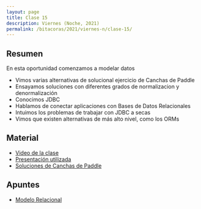```yaml
---
layout: page
title: Clase 15
description: Viernes (Noche, 2021)
permalink: /bitacoras/2021/viernes-n/clase-15/
---
```




## Resumen

En esta oportunidad comenzamos a modelar datos
- Vimos varias alternativas de solucional ejercicio de Canchas de Paddle
- Ensayamos soluciones con diferentes grados de normalizacion y denormalización
- Conocimos JDBC
- Hablamos de conectar aplicaciones con Bases de Datos Relacionales
- Intuimos los problemas de trabajar con JDBC a secas
- Vimos que existen alternativas de más alto nivel, como los ORMs

## Material

- [Video de la clase](https://us02web.zoom.us/rec/share/RNdOaL08fS4fObZg0uBw-84jQDu0lP26buN98X57jd4O6mSsTTtyFmliKqpLngQM.qlT1YR10UIl_879I?startTime=1598652358000)
- [Presentación utilizada](https://docs.google.com/presentation/d/1RwCtcTtJNCmiSpORiNeDvrtKN2p3wd6aNbRrH0sF-QI/edit?usp=sharing)
- [Soluciones de Canchas de Paddle](https://drive.google.com/file/d/1pzfjfZusgj9IGdA2Mw7gXYeJWIHnr2Qf/view?usp=sharing)

## Apuntes

- [Modelo Relacional](https://docs.google.com/document/d/1uF3yoYIFmLxTH5ZJoT9I3cc5TW9b-H3BqZJbLudKBcA/edit#heading=h.aa3gqw2dds4m)

